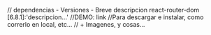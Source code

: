 // dependencias - Versiones - Breve descripcion
react-router-dom [6.8.1]:'descripcion...'
//DEMO: link
//Para descargar e instalar, como correrlo en local, etc...
// + Imagenes, y cosas...
